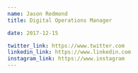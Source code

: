 ```yaml
---
name: Jason Redmond
title: Digital Operations Manager

date: 2017-12-15

twitter_link: https://www.twitter.com
linkedin_link: https://www.linkedin.com
instagram_link: https://www.instagram
---
```

